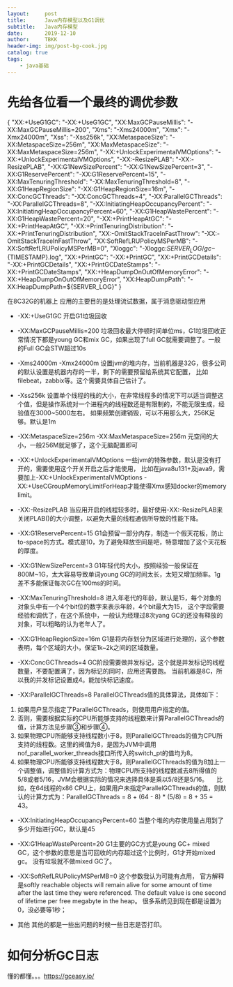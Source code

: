 ```yaml
---
layout:     post
title:      Java内存模型以及G1调优
subtitle:   Java内存模型
date:       2019-12-10
author:     TBKK
header-img: img/post-bg-cook.jpg
catalog: true
tags:
    - java基础
---
```



# 先给各位看一个最终的调优参数


{
    "XX:+UseG1GC": "-XX:+UseG1GC",
    "XX:MaxGCPauseMillis": "-XX:MaxGCPauseMillis=200",
    "Xms": "-Xms24000m",
    "Xmx": "-Xmx24000m",
    "Xss": "-Xss256k",
    "XX:MetaspaceSize": "-XX:MetaspaceSize=256m",
    "XX:MaxMetaspaceSize": "-XX:MaxMetaspaceSize=256m",
    "-XX:+UnlockExperimentalVMOptions": "-XX:+UnlockExperimentalVMOptions",
    "-XX:-ResizePLAB": "-XX:-ResizePLAB",
    "-XX:G1NewSizePercent": "-XX:G1NewSizePercent=3",
    "-XX:G1ReservePercent": "-XX:G1ReservePercent=15",
    "-XX:MaxTenuringThreshold": "-XX:MaxTenuringThreshold=8",
    "-XX:G1HeapRegionSize": "-XX:G1HeapRegionSize=16m",
    "-XX:ConcGCThreads": "-XX:ConcGCThreads=4",
    "-XX:ParallelGCThreads": "-XX:ParallelGCThreads=8",
    "-XX:InitiatingHeapOccupancyPercent": "-XX:InitiatingHeapOccupancyPercent=60",
    "-XX:G1HeapWastePercent": "-XX:G1HeapWastePercent=20",
    "-XX:+PrintHeapAtGC": "-XX:+PrintHeapAtGC",
    "-XX:+PrintTenuringDistribution": "-XX:+PrintTenuringDistribution",
    "XX:-OmitStackTraceInFastThrow": "-XX:-OmitStackTraceInFastThrow",
    "XX:SoftRefLRUPolicyMSPerMB": "-XX:SoftRefLRUPolicyMSPerMB=0",
    "Xloggc": "-Xloggc:${SERVER_LOG}/gc-${TIMESTAMP}.log",
    "XX:+PrintGC": "-XX:+PrintGC",
    "XX:+PrintGCDetails": "-XX:+PrintGCDetails",
    "XX:+PrintGCDateStamps": "-XX:+PrintGCDateStamps",
    "XX:+HeapDumpOnOutOfMemoryError": "-XX:+HeapDumpOnOutOfMemoryError",
    "XX:HeapDumpPath": "-XX:HeapDumpPath=${SERVER_LOG}"
}

在8C32G的机器上
应用的主要目的是处理流试数据，属于消息驱动型应用

* -XX:+UseG1GC
开启G1垃圾回收

* -XX:MaxGCPauseMillis=200
垃圾回收最大停顿时间单位ms，G1垃圾回收正常情况下都是young GC和mix GC，如果出现了full GC就需要调整了。一般的Full GC会STW超过10s


* -Xms24000m -Xmx24000m
设置jvm的堆内存，当前机器是32G，很多公司的默认设置是机器内存的一半，剩下的需要预留给系统其它配置，
比如filebeat，zabbix等。这个需要具体自己估计了。

* -Xss256k
设置单个线程的栈的大小，在非常线程多的情况下可以适当调整这个值，但是操作系统对一个进程内的线程数还是有限制的，不能无限生成，经验值在3000~5000左右。
如果频繁创建销毁，可以不用那么大，256K足够。默认是1m


* -XX:MetaspaceSize=256m -XX:MaxMetaspaceSize=256m
元空间的大小，一般256M就足够了，这个无脑配置即可

* -XX:+UnlockExperimentalVMOptions
一些jvm的特殊参数，默认是没有打开的，需要使用这个开关开启之后才能使用，
比如在java8u131+及java9，需要加上-XX:+UnlockExperimentalVMOptions -XX:+UseCGroupMemoryLimitForHeap才能使得Xmx感知docker的memory limit。

* -XX:-ResizePLAB
当应用开启的线程较多时，最好使用-XX:-ResizePLAB来关闭PLAB()的大小调整，以避免大量的线程通信所导致的性能下降。

* -XX:G1ReservePercent=15
G1会预留一部分内存，制造一个假天花板，防止to-space的方式。模式是10，为了避免释放空间是吧，特意增加了这个天花板的厚度。

* -XX:G1NewSizePercent=3
G1年轻代的大小，按照经验一般保证在800M~1G，太大容易导致单词young GC的时间太长，太短又增加频率。1g差不多能保证每次GC在100ms的时间。

* -XX:MaxTenuringThreshold=8
进入年老代的年龄，默认是15，每个对象的对象头中有一个4个bit位的数字来表示年龄，4个bit最大为15，
这个字段需要经验和调优了，在这个系统中，一般认为经理过8次yang GC的还没有释放的对象，可以粗略的认为老年人了。

* -XX:G1HeapRegionSize=16m
G1是将内存划分为区域进行处理的，这个参数表明，每个区域的大小，保证1k~2k之间的区域数量。

* -XX:ConcGCThreads=4
GC阶段需要做并发标记，这个就是并发标记的线程数量，不要配置满了，因为标记的同时，应用还需要跑。
当前机器是8C，所以我的并发标记设置成4。能加快标记速度。

* -XX:ParallelGCThreads=8
ParallelGCThreads值的具体算法，具体如下：
1. 如果用户显示指定了ParallelGCThreads，则使用用户指定的值。
2. 否则，需要根据实际的CPU所能够支持的线程数来计算ParallelGCThreads的值，计算方法见步骤③和步骤④。
3. 如果物理CPU所能够支持线程数小于8，则ParallelGCThreads的值为CPU所支持的线程数。这里的阀值为8，是因为JVM中调用nof_parallel_worker_threads接口所传入的switch_pt的值均为8。
4. 如果物理CPU所能够支持线程数大于8，则ParallelGCThreads的值为8加上一个调整值，调整值的计算方式为：物理CPU所支持的线程数减去8所得值的5/8或者5/16，JVM会根据实际的情况来选择具体是乘以5/8还是5/16。
    比如，在64线程的x86 CPU上，如果用户未指定ParallelGCThreads的值，则默认的计算方式为：ParallelGCThreads = 8 + (64 - 8) * (5/8) = 8 + 35 = 43。

* -XX:InitiatingHeapOccupancyPercent=60
当整个堆的内存使用量占用到了多少开始进行GC，默认是45

* -XX:G1HeapWastePercent=20
G1主要的GC方式是young GC+ mixed GC，这个参数的意思是当可回收的内存超过这个比例时，G1才开始mixed gc。
没有垃圾就不做mixed GC了。


* -XX:SoftRefLRUPolicyMSPerMB=0
这个参数我认为可能有点用，
官方解释是softly reachable objects will remain alive for some amount of time after the last time they were referenced. The default value is one second of lifetime per free megabyte in the heap。
很多系统见到现在都是设置为0，没必要等1秒； 

* 其他
其他的都是一些出问题的时候一些日志是否打印。

# 如何分析GC日志
懂的都懂。。。https://gceasy.io/





